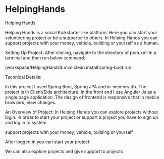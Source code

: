 # HelpingHands
Helping Hands

Helping Hands is a social Kickstarter like platform. Here you can start your volunteering project or be a supporter to others. In Helping Hands you can support projects with your money, vehicle, building or yourself as a human.

Setting Up Project:
After cloning, navigate to the directory of pom.xml in a terminal and then run below command:

/workspace/HelpingHands$ mvn clean install spring-boot:run

Technical Details:

In this project I used Spring Boot, Spring JPA and in-memory db. 
The project is in Client/Side architecture. In the front end I use Angular Js as a single page application. The design of frontend is responsive that in mobile browsers, view changes.

An Overview of Project:
In Helping Hands you can explore projects without login. In order to start your project or support a project you have to sign  up and log in to system.
 
support projects with your money, vehicle, building or yourself 


After logged in you can start your project:

We can also explore projects and give support to projects

